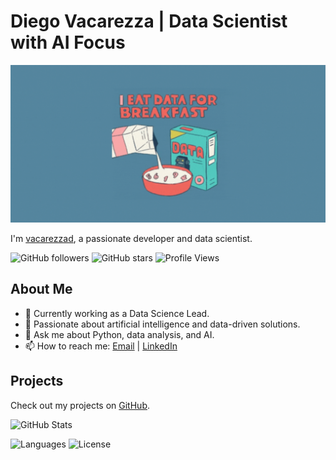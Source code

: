 
# Diego Vacarezza | Data Scientist with AI Focus

![](https://github.com/vacarezzad/vacarezzad/blob/main/236336102-71f81467-0e48-4e18-beb4-4ddf9d54ef6f.gif)

I'm [vacarezzad](https://github.com/vacarezzad), a passionate developer and data scientist.

![GitHub followers](https://img.shields.io/github/followers/vacarezzad?style=social)
![GitHub stars](https://img.shields.io/github/stars/vacarezzad?style=social)
![Profile Views](https://img.shields.io/badge/Profile%20Views-+1000-blue)

## About Me

- 💼 Currently working as a Data Science Lead.
- 🌱 Passionate about artificial intelligence and data-driven solutions.
- 💬 Ask me about Python, data analysis, and AI.
- 📫 How to reach me: [Email](mailto:dvacarezza@gmail.com) | [LinkedIn](https://www.linkedin.com/in/diegovacarezza/)

## Projects

Check out my projects on [GitHub](https://github.com/vacarezzad).

![GitHub Stats](https://github-readme-stats.vercel.app/api?username=vacarezzad&show_icons=true&hide_title=false&hide=prs&count_private=true&include_all_commits=true)

![Languages](https://img.shields.io/github/languages/top/vacarezzad/ChatWithExcel)
![License](https://img.shields.io/github/license/vacarezzad/ChatWithExcel)
